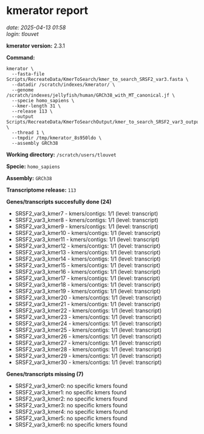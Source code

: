 # kmerator report
*date: 2025-04-13 01:58*  
*login: tlouvet*

**kmerator version:** 2.3.1

**Command:**

```
kmerator \
  --fasta-file Scripts/RecreateData/KmerToSearch/kmer_to_search_SRSF2_var3.fasta \
  --datadir /scratch/indexes/kmerator/ \
  --genome /scratch/indexes/jellyfish/human/GRCh38_with_MT_canonical.jf \
  --specie homo_sapiens \
  --kmer-length 31 \
  --release 113 \
  --output Scripts/RecreateData/KmerToSearchOutput/kmer_to_search_SRSF2_var3_output \
  --thread 1 \
  --tmpdir /tmp/kmerator_8s950ldo \
  --assembly GRCh38
```

**Working directory:** `/scratch/users/tlouvet`

**Specie:** `homo_sapiens`

**Assembly:** `GRCh38`

**Transcriptome release:** `113`

**Genes/transcripts succesfully done (24)**

- SRSF2_var3_kmer7 - kmers/contigs: 1/1 (level: transcript)
- SRSF2_var3_kmer8 - kmers/contigs: 1/1 (level: transcript)
- SRSF2_var3_kmer9 - kmers/contigs: 1/1 (level: transcript)
- SRSF2_var3_kmer10 - kmers/contigs: 1/1 (level: transcript)
- SRSF2_var3_kmer11 - kmers/contigs: 1/1 (level: transcript)
- SRSF2_var3_kmer12 - kmers/contigs: 1/1 (level: transcript)
- SRSF2_var3_kmer13 - kmers/contigs: 1/1 (level: transcript)
- SRSF2_var3_kmer14 - kmers/contigs: 1/1 (level: transcript)
- SRSF2_var3_kmer15 - kmers/contigs: 1/1 (level: transcript)
- SRSF2_var3_kmer16 - kmers/contigs: 1/1 (level: transcript)
- SRSF2_var3_kmer17 - kmers/contigs: 1/1 (level: transcript)
- SRSF2_var3_kmer18 - kmers/contigs: 1/1 (level: transcript)
- SRSF2_var3_kmer19 - kmers/contigs: 1/1 (level: transcript)
- SRSF2_var3_kmer20 - kmers/contigs: 1/1 (level: transcript)
- SRSF2_var3_kmer21 - kmers/contigs: 1/1 (level: transcript)
- SRSF2_var3_kmer22 - kmers/contigs: 1/1 (level: transcript)
- SRSF2_var3_kmer23 - kmers/contigs: 1/1 (level: transcript)
- SRSF2_var3_kmer24 - kmers/contigs: 1/1 (level: transcript)
- SRSF2_var3_kmer25 - kmers/contigs: 1/1 (level: transcript)
- SRSF2_var3_kmer26 - kmers/contigs: 1/1 (level: transcript)
- SRSF2_var3_kmer27 - kmers/contigs: 1/1 (level: transcript)
- SRSF2_var3_kmer28 - kmers/contigs: 1/1 (level: transcript)
- SRSF2_var3_kmer29 - kmers/contigs: 1/1 (level: transcript)
- SRSF2_var3_kmer30 - kmers/contigs: 1/1 (level: transcript)


**Genes/transcripts missing (7)**

- SRSF2_var3_kmer0: no specific kmers found
- SRSF2_var3_kmer1: no specific kmers found
- SRSF2_var3_kmer2: no specific kmers found
- SRSF2_var3_kmer3: no specific kmers found
- SRSF2_var3_kmer4: no specific kmers found
- SRSF2_var3_kmer5: no specific kmers found
- SRSF2_var3_kmer6: no specific kmers found
